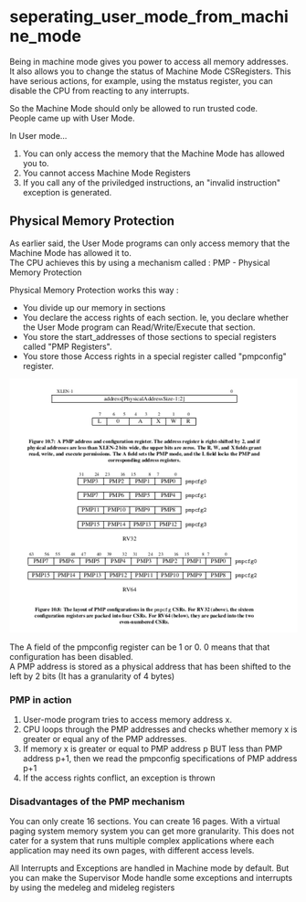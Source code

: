 # seperating_user_mode_from_machine_mode

Being in machine mode gives you power to access all memory addresses.   
It also allows you to change the status of Machine Mode CSRegisters. This have serious actions, for example, using the mstatus register, you can disable the CPU from reacting to any interrupts.   

So the Machine Mode should only be allowed to run trusted code.  
People came up with User Mode.  

In User mode...
1. You can only access the memory that the Machine Mode has allowed you to.
2. You cannot access Machine Mode Registers
3. If you call any of the priviledged instructions, an "invalid instruction" exception is generated.


## Physical Memory Protection
As earlier said, the User Mode programs can only access memory that the Machine Mode has allowed it to.  
The CPU achieves this by using a mechanism called : PMP - Physical Memory Protection

Physical Memory Protection works this way : 
- You divide up our memory in sections
- You declare the access rights of each section. Ie, you declare whether the User Mode program can Read/Write/Execute that section.
- You store the start_addresses of those sections to special registers called "PMP Registers".
- You store those Access rights in a special register called "pmpconfig" register.

![](images/RISCV/pmp_configuration.png)

The A field of the pmpconfig register can be 1 or 0. 0 means that that configuration has been disabled.  
A PMP address is stored as a physical address that has been shifted to the left by 2 bits (It has a granularity of 4 bytes)

### **PMP in action**   
1. User-mode program tries to access memory address x.
2. CPU loops through the PMP addresses and checks whether memory x is greater or equal any of the PMP addresses.
3. If memory x is greater or equal to PMP address p BUT less than PMP address p+1, then we read the pmpconfig specifications of PMP address p+1
4. If the access rights conflict, an exception is thrown


### **Disadvantages of the PMP mechanism**
You can only create 16 sections. You can create 16 pages. With a virtual paging system memory system you can get more granularity. This does not cater for a system that runs multiple complex applications where each application may need its own pages, with different access levels.    



All Interrupts and Exceptions are handled in Machine mode by default. But you can make the Supervisor Mode handle some exceptions and interrupts by using the medeleg and mideleg registers
